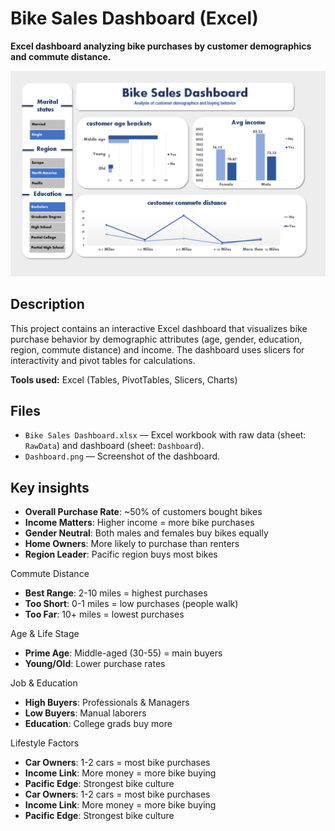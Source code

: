 # Bike Sales Dashboard (Excel)

**Excel dashboard analyzing bike purchases by customer demographics and commute distance.**

![Dashboard Screenshot](Dashboard.png)

## Description
This project contains an interactive Excel dashboard that visualizes bike purchase behavior by demographic attributes (age, gender, education, region, commute distance) and income. The dashboard uses slicers for interactivity and pivot tables for calculations.

**Tools used:** Excel (Tables, PivotTables, Slicers, Charts)

## Files
- `Bike Sales Dashboard.xlsx` — Excel workbook with raw data (sheet: `RawData`) and dashboard (sheet: `Dashboard`).  
- `Dashboard.png` — Screenshot of the dashboard.  


## Key insights 

- **Overall Purchase Rate**: ~50% of customers bought bikes
- **Income Matters**: Higher income = more bike purchases
- **Gender Neutral**: Both males and females buy bikes equally
- **Home Owners**: More likely to purchase than renters
- **Region Leader**: Pacific region buys most bikes
  
 Commute Distance
- **Best Range**: 2-10 miles = highest purchases
- **Too Short**: 0-1 miles = low purchases (people walk)
- **Too Far**: 10+ miles = lowest purchases

 Age & Life Stage
- **Prime Age**: Middle-aged (30-55) = main buyers
- **Young/Old**: Lower purchase rates

 Job & Education
- **High Buyers**: Professionals & Managers
- **Low Buyers**: Manual laborers
- **Education**: College grads buy more

 Lifestyle Factors
 - **Car Owners**: 1-2 cars = most bike purchases
- **Income Link**: More money = more bike buying
- **Pacific Edge**: Strongest bike culture
- **Car Owners**: 1-2 cars = most bike purchases
- **Income Link**: More money = more bike buying
- **Pacific Edge**: Strongest bike culture
